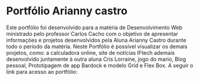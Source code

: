 # Portfólio Arianny castro

  Este portfólio foi desenvolvido para a matéria de Desenvolvimento Web ministrado pelo professor Carlos Cacho com o objetivo de apresentar informações e projetos desenvolvidos pela Aluna Arianny Castro durante todo o período da matéria. Neste Portfólio é possível visualizar os demais projetos, como: a calculadora online, site de notícias IFtech ademais desenvolvido juntamente à outra aluna Cris Lorraine, jogo do mario, Blog pessoal, Prototipagem de app Bardock e modelo Grid e Flex Box.
  A seguir o link para acesso ao portfólio:
